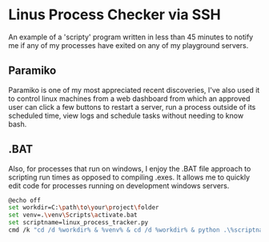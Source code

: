 # Linus Process Checker via SSH

An example of a 'scripty' program written in less than 45 minutes to notify me if any of my processes have exited on any of my playground servers.


## Paramiko
Paramiko is one of my most appreciated recent discoveries, I've also used it to control linux machines from a web dashboard from which an approved user can click a few buttons to restart a server, run a process outside of its scheduled time, view logs and schedule tasks without needing to know bash.

## .BAT
Also, for processes that run on windows, I enjoy the .BAT file approach to scripting run times as opposed to compiling .exes. It allows me to quickly edit code for processes running on development windows servers.

```bash
@echo off
set workdir=C:\path\to\your\project\folder
set venv=.\venv\Scripts\activate.bat
set scriptname=linux_process_tracker.py
cmd /k "cd /d %workdir% & %venv% & cd /d %workdir% & python .\%scriptname%"
```